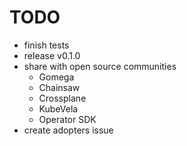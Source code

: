 # TODO

* finish tests
* release v0.1.0
* share with open source communities
  * Gomega
  * Chainsaw
  * Crossplane
  * KubeVela
  * Operator SDK
* create adopters issue
